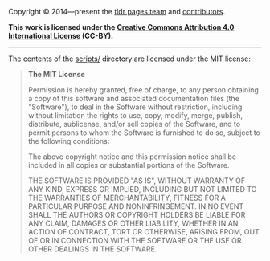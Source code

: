 Copyright © 2014—present the [tldr pages team](https://github.com/orgs/tldr-pages/people)
and [contributors](https://github.com/tldr-pages/tldr/graphs/contributors).

**This work is licensed under the
[Creative Commons Attribution 4.0 International License](http://creativecommons.org/licenses/by/4.0/)
(CC-BY).**

----

The contents of the [scripts/](https://github.com/tldr-pages/tldr/tree/master/scripts) directory
are licensed under the MIT license:

> **The MIT License**
>
> Permission is hereby granted, free of charge, to any person obtaining a copy
> of this software and associated documentation files (the "Software"), to deal
> in the Software without restriction, including without limitation the rights
> to use, copy, modify, merge, publish, distribute, sublicense, and/or sell
> copies of the Software, and to permit persons to whom the Software is
> furnished to do so, subject to the following conditions:
>
> The above copyright notice and this permission notice shall be included in
> all copies or substantial portions of the Software.
>
> THE SOFTWARE IS PROVIDED "AS IS", WITHOUT WARRANTY OF ANY KIND, EXPRESS OR
> IMPLIED, INCLUDING BUT NOT LIMITED TO THE WARRANTIES OF MERCHANTABILITY,
> FITNESS FOR A PARTICULAR PURPOSE AND NONINFRINGEMENT. IN NO EVENT SHALL THE
> AUTHORS OR COPYRIGHT HOLDERS BE LIABLE FOR ANY CLAIM, DAMAGES OR OTHER
> LIABILITY, WHETHER IN AN ACTION OF CONTRACT, TORT OR OTHERWISE, ARISING FROM,
> OUT OF OR IN CONNECTION WITH THE SOFTWARE OR THE USE OR OTHER DEALINGS IN
> THE SOFTWARE.
